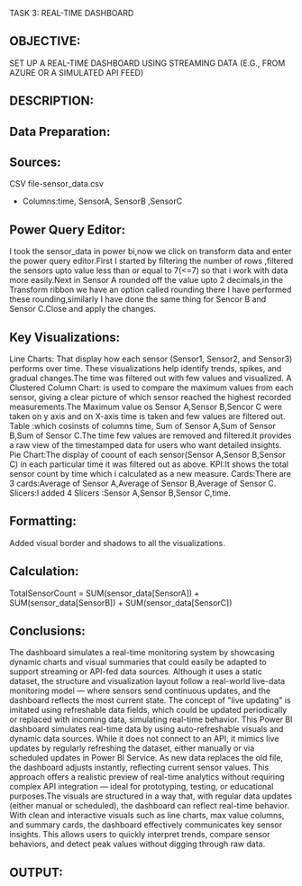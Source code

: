 TASK 3: REAL-TIME DASHBOARD
## OBJECTIVE:
SET UP A REAL-TIME DASHBOARD USING STREAMING DATA (E.G., FROM AZURE OR A SIMULATED API FEED)
## DESCRIPTION:
## Data Preparation: 
## Sources:
CSV file-sensor_data.csv
- Columns:time,	SensorA,	SensorB	,SensorC
## Power Query Editor:
I took the sensor_data in power bi,now we click on transform data and enter the power query editor.First I started by filtering the number of rows ,filtered the sensors upto value 
less than or equal to 7(<=7) so that i work with data more easily.Next in Sensor A rounded off the value upto 2 decimals,in the Transform ribbon we have an option called rounding there I have
performed these rounding,similarly I have done the same thing for Sencor B and Sensor C.Close and apply the changes.
## Key Visualizations:
Line Charts: That display how each sensor (Sensor1, Sensor2, and Sensor3) performs over time. These visualizations help identify trends, spikes, and gradual changes.The time was filtered out with few values and visualized.
A Clustered Column Chart: is used to compare the maximum values from each sensor, giving a clear picture of which sensor reached the highest recorded measurements.The Maximum value os Sensor A,Sensor B,Sencor C were taken 
on y axis and on X-axis time is taken and few values are filtered out.
Table :which cosinsts of columns time, Sum of Sensor A,Sum of Sensor B,Sum of Sensor C.The time few values are removed and filtered.It provides a raw view of the timestamped data for users who want detailed insights.
Pie Chart:The display of coount of each sensor(Sensor A,Sensor B,Sensor C) in each particular time it was filtered out as above.
KPI:It shows the total sensor count by time which i calculated as a new measure.
Cards:There are 3 cards:Average of Sensor A,Average of Sensor B,Average of Sensor C.
Slicers:I added 4 Slicers :Sensor A,Sensor B,Sensor C,time.
## Formatting:
Added visual border and shadows to all the visualizations.
## Calculation:
TotalSensorCount = SUM(sensor_data[SensorA]) + SUM(sensor_data[SensorB]) + SUM(sensor_data[SensorC])
## Conclusions:
The dashboard simulates a real-time monitoring system by showcasing dynamic charts and visual summaries that could easily be adapted to support streaming or API-fed data sources. 
Although it uses a static dataset, the structure and visualization layout follow a real-world live-data monitoring model — where sensors send continuous updates, and the dashboard reflects the most current state. 
The concept of "live updating" is imitated using refreshable data fields, which could be updated periodically or replaced with incoming data, simulating real-time behavior.
This Power BI dashboard simulates real-time data by using auto-refreshable visuals and dynamic data sources. While it does not connect to an API, it mimics live updates by regularly refreshing the dataset, either manually or via scheduled updates in Power BI Service. As new data replaces the old file, the dashboard adjusts instantly, reflecting current sensor values. 
This approach offers a realistic preview of real-time analytics without requiring complex API integration — ideal for prototyping, testing, or educational purposes.The visuals are structured in a way that, with regular data updates (either manual or scheduled), the dashboard can reflect real-time behavior.
With clean and interactive visuals such as line charts, max value columns, and summary cards, the dashboard effectively communicates key sensor insights. This allows users to quickly interpret trends, compare sensor behaviors, and detect peak values without digging through raw data.
## OUTPUT:







